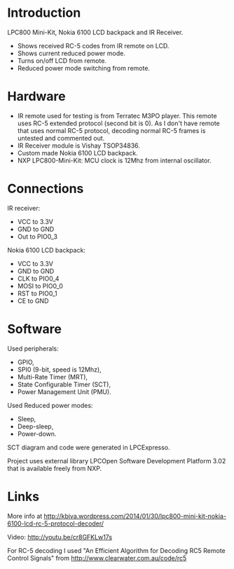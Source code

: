 Introduction
=
LPC800 Mini-Kit, Nokia 6100 LCD backpack and IR Receiver.

* Shows received RC-5 codes from IR remote on LCD.
* Shows current reduced power mode.
* Turns on/off LCD from remote.
* Reduced power mode switching from remote.

Hardware
=
* IR remote used for testing is from Terratec M3PO player.
This remote uses RC-5 extended protocol (second bit is 0).
As I don't have remote that uses normal RC-5 protocol,
decoding normal RC-5 frames is untested and commented out.
* IR Receiver module is Vishay TSOP34836.
* Custom made Nokia 6100 LCD backpack.
* NXP LPC800-Mini-Kit: MCU clock is 12Mhz from internal oscillator.

Connections
=
IR receiver:

* VCC to 3.3V
* GND to GND
* Out to PIO0_3

Nokia 6100 LCD backpack:

* VCC to 3.3V
* GND to GND
* CLK to PIO0_4
* MOSI to PIO0_0
* RST to PIO0_1
* CE to GND

Software
=
Used peripherals: 

* GPIO,
* SPI0 (9-bit, speed is 12Mhz),
* Multi-Rate Timer (MRT),
* State Configurable Timer (SCT),
* Power Management Unit (PMU).

Used Reduced power modes:

* Sleep, 
* Deep-sleep, 
* Power-down.

SCT diagram and code were generated in LPCExpresso.

Project uses external library LPCOpen Software Development Platform 3.02
that is available freely from NXP.

Links
=
More info at http://kbiva.wordpress.com/2014/01/30/lpc800-mini-kit-nokia-6100-lcd-rc-5-protocol-decoder/

Video: http://youtu.be/cr8GFKLw17s

For RC-5 decoding I used "An Efficient Algorithm for Decoding RC5 Remote Control Signals"
from http://www.clearwater.com.au/code/rc5
